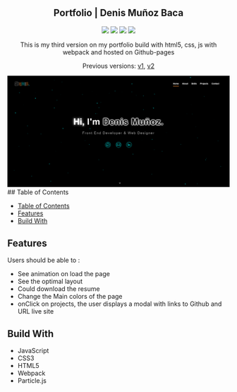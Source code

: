 <div align="center">
<h2>Portfolio | Denis Muñoz Baca</h2>
<img src="https://img.shields.io/badge/html5-%23E34F26.svg?style=flat&logo=html5&logoColor=white">
<img src="https://img.shields.io/badge/css3-%231572B6.svg?style=flat&logo=css3&logoColor=white">
<img src="https://img.shields.io/badge/javascript-%23323330.svg?style=fla&logo=javascript&logoColor=%23F7DF1E"/>
<img src="https://img.shields.io/badge/webpack-%238DD6F9.svg?style=flat&logo=webpack&logoColor=black"/>
<p>This is my third version on my portfolio build with html5, css, js with webpack and hosted on Github-pages</p>
<P>Previous versions: <a href="https://github.com/Mod8124/portfolio/blob/v1">v1</a>, <a href="https://github.com/Mod8124/portfolio/blob/v1">v2</a></p>
<img src="./assets/design/hero-section.png"/>
</div>
## Table of Contents

- [Table of Contents](#table-of-contents)
- [Features](#features)
- [Build With](#build-with)

## Features

Users should be able to :

-   See animation on load the page
-   See the optimal layout
-   Could download the resume
-   Change the Main colors of the page
-   onClick on projects, the user displays a modal with links to Github and URL live site

## Build With

-   JavaScript
-   CSS3
-   HTML5
-   Webpack
-   Particle.js
